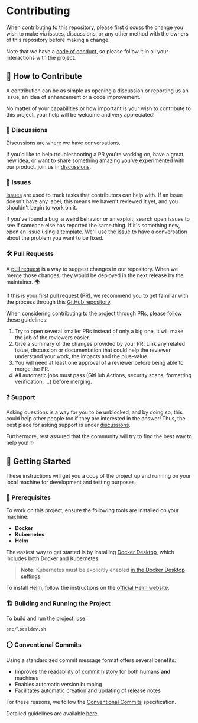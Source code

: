 # Contributing

When contributing to this repository, please first discuss the change you wish to make via issues, discussions, or any other method with
the owners of this repository before making a change.

Note that we have a [code of conduct](CODE_OF_CONDUCT.md), so please follow it in all your interactions with the project.

## 🌱 How to Contribute

A contribution can be as simple as opening a discussion or reporting us an issue, an idea of enhancement or a code improvement.

No matter of your capabilities or how important is your wish to contribute to this project, your help will be welcome and very appreciated!

### 💭 Discussions

Discussions are where we have conversations.

If you'd like to help troubleshooting a PR you're working on, have a great new idea, or want to share something amazing you've experimented with our product,
join us in [discussions](https://github.com/Djaytan/helm-papermc-server/discussions).

### 🐛 Issues

[Issues](https://docs.github.com/en/github/managing-your-work-on-github/about-issues) are used to track tasks that contributors can help with.
If an issue doesn't have any label, this means we haven't reviewed it yet, and you shouldn't begin to work on it.

If you've found a bug, a weird behavior or an exploit, search open issues to see if someone else has reported the same thing.
If it's something new, open an issue using a [template](https://github.com/Djaytan/helm-papermc-server/issues/new/choose).
We'll use the issue to have a conversation about the problem you want to be fixed.

### 🛠️ Pull Requests

A [pull request](https://docs.github.com/en/github/collaborating-with-issues-and-pull-requests/about-pull-requests) is a way to suggest changes in our
repository.
When we merge those changes, they would be deployed in the next release by the maintainer. 🌍

If this is your first pull request (PR), we recommend you to get familiar with the process through
this [GitHub repository](https://github.com/firstcontributions/first-contributions).

When considering contributing to the project through PRs, please follow these guidelines:

1. Try to open several smaller PRs instead of only a big one, it will make the job of the reviewers easier.
2. Give a summary of the changes provided by your PR.
   Link any related issue, discussion or documentation that could help the reviewer understand your work, the impacts and the plus-value.
3. You will need at least one approval of a reviewer before being able to merge the PR.
4. All automatic jobs must pass (GitHub Actions, security scans, formatting verification, ...) before merging.

### ❓ Support

Asking questions is a way for you to be unblocked, and by doing so, this could help other people too if they are interested in the answer!
Thus, the best place for asking support is under [discussions](https://github.com/Djaytan/helm-papermc-server/discussions).

Furthermore, rest assured that the community will try to find the best way to help you! ✨

## 🔰 Getting Started

These instructions will get you a copy of the project up and running on your local machine for development and testing purposes.

### 📝 Prerequisites

To work on this project, ensure the following tools are installed on your machine:

* **Docker**
* **Kubernetes**
* **Helm**

The easiest way to get started is by installing [Docker Desktop](https://www.docker.com/products/docker-desktop), which includes both Docker and Kubernetes.

> **Note:** Kubernetes must be explicitly enabled [in the Docker Desktop settings](https://docs.docker.com/desktop/features/kubernetes/).

To install Helm, follow the instructions on the [official Helm website](https://helm.sh/docs/intro/install/).

### 🏗️ Building and Running the Project

To build and run the project, use:

```bash
src/localdev.sh
```

### ⭕ Conventional Commits

Using a standardized commit message format offers several benefits:

* Improves the readability of commit history for both humans **and** machines
* Enables automatic version bumping
* Facilitates automatic creation and updating of release notes

For these reasons, we follow the [Conventional Commits](https://www.conventionalcommits.org/en/v1.0.0/) specification.

Detailed guidelines are available [here](CONVENTIONAL_COMMITS.md).
